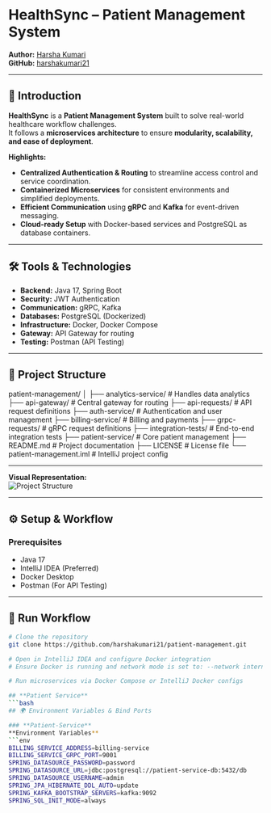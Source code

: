 # **HealthSync – Patient Management System**  

**Author:** [Harsha Kumari](https://www.linkedin.com/in/harshakumari/)  
**GitHub:** [harshakumari21](https://github.com/harshakumari21)  

---

## **📌 Introduction**  
**HealthSync** is a **Patient Management System** built to solve real-world healthcare workflow challenges.  
It follows a **microservices architecture** to ensure **modularity, scalability, and ease of deployment**.

**Highlights:**  
- **Centralized Authentication & Routing** to streamline access control and service coordination.  
- **Containerized Microservices** for consistent environments and simplified deployments.  
- **Efficient Communication** using **gRPC** and **Kafka** for event-driven messaging.  
- **Cloud-ready Setup** with Docker-based services and PostgreSQL as database containers.  

---

## **🛠️ Tools & Technologies**  
- **Backend:** Java 17, Spring Boot  
- **Security:** JWT Authentication  
- **Communication:** gRPC, Kafka  
- **Databases:** PostgreSQL (Dockerized)  
- **Infrastructure:** Docker, Docker Compose  
- **Gateway:** API Gateway for routing  
- **Testing:** Postman (API Testing)  

---

## 📂 Project Structure
patient-management/
│
├── analytics-service/ # Handles data analytics
├── api-gateway/ # Central gateway for routing
├── api-requests/ # API request definitions
├── auth-service/ # Authentication and user management
├── billing-service/ # Billing and payments
├── grpc-requests/ # gRPC request definitions
├── integration-tests/ # End-to-end integration tests
├── patient-service/ # Core patient management
├── README.md # Project documentation
├── LICENSE # License file
└── patient-management.iml # IntelliJ project config

---

**Visual Representation:**  
![Project Structure](https://drive.google.com/file/d/1pwc53OUES8xskXLstki3fAmaT4ycNLWN/view?usp=sharing )  

---

## **⚙️ Setup & Workflow**  

### **Prerequisites**  
- Java 17  
- IntelliJ IDEA (Preferred)  
- Docker Desktop  
- Postman (For API Testing)  

---

## **🚀 Run Workflow**  
```bash
# Clone the repository
git clone https://github.com/harshakumari21/patient-management.git

# Open in IntelliJ IDEA and configure Docker integration
# Ensure Docker is running and network mode is set to: --network internal

# Run microservices via Docker Compose or IntelliJ Docker configs

## **Patient Service**
```bash
## 🌍 Environment Variables & Bind Ports

### **Patient-Service**
**Environment Variables**
```env
BILLING_SERVICE_ADDRESS=billing-service
BILLING_SERVICE_GRPC_PORT=9001
SPRING_DATASOURCE_PASSWORD=password
SPRING_DATASOURCE_URL=jdbc:postgresql://patient-service-db:5432/db
SPRING_DATASOURCE_USERNAME=admin
SPRING_JPA_HIBERNATE_DDL_AUTO=update
SPRING_KAFKA_BOOTSTRAP_SERVERS=kafka:9092
SPRING_SQL_INIT_MODE=always

